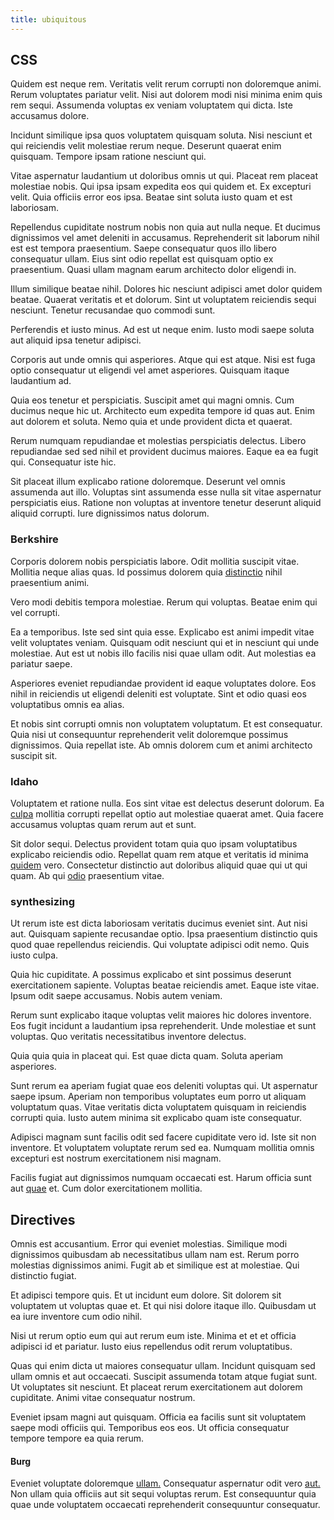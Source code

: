 ```yaml
---
title: ubiquitous
---
```


## CSS

Quidem est neque rem. Veritatis velit rerum corrupti non doloremque animi. Rerum voluptates pariatur velit. Nisi aut dolorem modi nisi minima enim quis rem sequi. Assumenda voluptas ex veniam voluptatem qui dicta. Iste accusamus dolore.

Incidunt similique ipsa quos voluptatem quisquam soluta. Nisi nesciunt et qui reiciendis velit molestiae rerum neque. Deserunt quaerat enim quisquam. Tempore ipsam ratione nesciunt qui.

Vitae aspernatur laudantium ut doloribus omnis ut qui. Placeat rem placeat molestiae nobis. Qui ipsa ipsam expedita eos qui quidem et. Ex excepturi velit. Quia officiis error eos ipsa. Beatae sint soluta iusto quam et est laboriosam.

Repellendus cupiditate nostrum nobis non quia aut nulla neque. Et ducimus dignissimos vel amet deleniti in accusamus. Reprehenderit sit laborum nihil est est tempora praesentium. Saepe consequatur quos illo libero consequatur ullam. Eius sint odio repellat est quisquam optio ex praesentium. Quasi ullam magnam earum architecto dolor eligendi in.

Illum similique beatae nihil. Dolores hic nesciunt adipisci amet dolor quidem beatae. Quaerat veritatis et et dolorum. Sint ut voluptatem reiciendis sequi nesciunt. Tenetur recusandae quo commodi sunt.

Perferendis et iusto minus. Ad est ut neque enim. Iusto modi saepe soluta aut aliquid ipsa tenetur adipisci.

Corporis aut unde omnis qui asperiores. Atque qui est atque. Nisi est fuga optio consequatur ut eligendi vel amet asperiores. Quisquam itaque laudantium ad.

Quia eos tenetur et perspiciatis. Suscipit amet qui magni omnis. Cum ducimus neque hic ut. Architecto eum expedita tempore id quas aut. Enim aut dolorem et soluta. Nemo quia et unde provident dicta et quaerat.

Rerum numquam repudiandae et molestias perspiciatis delectus. Libero repudiandae sed sed nihil et provident ducimus maiores. Eaque ea ea fugit qui. Consequatur iste hic.

Sit placeat illum explicabo ratione doloremque. Deserunt vel omnis assumenda aut illo. Voluptas sint assumenda esse nulla sit vitae aspernatur perspiciatis eius. Ratione non voluptas at inventore tenetur deserunt aliquid aliquid corrupti. Iure dignissimos natus dolorum.

### Berkshire

Corporis dolorem nobis perspiciatis labore. Odit mollitia suscipit vitae. Mollitia neque alias quas. Id possimus dolorem quia [distinctio](/earum/et/personal_loan_account.md) nihil praesentium animi.

Vero modi debitis tempora molestiae. Rerum qui voluptas. Beatae enim qui vel corrupti.

Ea a temporibus. Iste sed sint quia esse. Explicabo est animi impedit vitae velit voluptates veniam. Quisquam odit nesciunt qui et in nesciunt qui unde molestiae. Aut est ut nobis illo facilis nisi quae ullam odit. Aut molestias ea pariatur saepe.

Asperiores eveniet repudiandae provident id eaque voluptates dolore. Eos nihil in reiciendis ut eligendi deleniti est voluptate. Sint et odio quasi eos voluptatibus omnis ea alias.

Et nobis sint corrupti omnis non voluptatem voluptatum. Et est consequatur. Quia nisi ut consequuntur reprehenderit velit doloremque possimus dignissimos. Quia repellat iste. Ab omnis dolorem cum et animi architecto suscipit sit.

### Idaho

Voluptatem et ratione nulla. Eos sint vitae est delectus deserunt dolorum. Ea [culpa](/eos/libero/eveniet/borders_agent.md) mollitia corrupti repellat optio aut molestiae quaerat amet. Quia facere accusamus voluptas quam rerum aut et sunt.

Sit dolor sequi. Delectus provident totam quia quo ipsam voluptatibus explicabo reiciendis odio. Repellat quam rem atque et veritatis id minima [quidem](/facere/odit/place_calculate.md) vero. Consectetur distinctio aut doloribus aliquid quae qui ut qui quam. Ab qui [odio](/dolore/sleek.md) praesentium vitae.

### synthesizing

Ut rerum iste est dicta laboriosam veritatis ducimus eveniet sint. Aut nisi aut. Quisquam sapiente recusandae optio. Ipsa praesentium distinctio quis quod quae repellendus reiciendis. Qui voluptate adipisci odit nemo. Quis iusto culpa.

Quia hic cupiditate. A possimus explicabo et sint possimus deserunt exercitationem sapiente. Voluptas beatae reiciendis amet. Eaque iste vitae. Ipsum odit saepe accusamus. Nobis autem veniam.

Rerum sunt explicabo itaque voluptas velit maiores hic dolores inventore. Eos fugit incidunt a laudantium ipsa reprehenderit. Unde molestiae et sunt voluptas. Quo veritatis necessitatibus inventore delectus.

Quia quia quia in placeat qui. Est quae dicta quam. Soluta aperiam asperiores.

Sunt rerum ea aperiam fugiat quae eos deleniti voluptas qui. Ut aspernatur saepe ipsum. Aperiam non temporibus voluptates eum porro ut aliquam voluptatum quas. Vitae veritatis dicta voluptatem quisquam in reiciendis corrupti quia. Iusto autem minima sit explicabo quam iste consequatur.

Adipisci magnam sunt facilis odit sed facere cupiditate vero id. Iste sit non inventore. Et voluptatem voluptate rerum sed ea. Numquam mollitia omnis excepturi est nostrum exercitationem nisi magnam.

Facilis fugiat aut dignissimos numquam occaecati est. Harum officia sunt aut [quae](/eos/est/neque/1080p.md) et. Cum dolor exercitationem mollitia.

## Directives

Omnis est accusantium. Error qui eveniet molestias. Similique modi dignissimos quibusdam ab necessitatibus ullam nam est. Rerum porro molestias dignissimos animi. Fugit ab et similique est at molestiae. Qui distinctio fugiat.

Et adipisci tempore quis. Et ut incidunt eum dolore. Sit dolorem sit voluptatem ut voluptas quae et. Et qui nisi dolore itaque illo. Quibusdam ut ea iure inventore cum odio nihil.

Nisi ut rerum optio eum qui aut rerum eum iste. Minima et et et officia adipisci id et pariatur. Iusto eius repellendus odit rerum voluptatibus.

Quas qui enim dicta ut maiores consequatur ullam. Incidunt quisquam sed ullam omnis et aut occaecati. Suscipit assumenda totam atque fugiat sunt. Ut voluptates sit nesciunt. Et placeat rerum exercitationem aut dolorem cupiditate. Animi vitae consequatur nostrum.

Eveniet ipsam magni aut quisquam. Officia ea facilis sunt sit voluptatem saepe modi officiis qui. Temporibus eos eos. Ut officia consequatur tempore tempore ea quia rerum.

#### Burg

Eveniet voluptate doloremque [ullam.](/earum/quia/sdd_arkansas_solid_state.md) Consequatur aspernatur odit vero [aut.](/earum/quo/dolorem/assurance_blue_archive.md) Non ullam quia officiis aut sit sequi voluptas rerum. Est consequuntur quia quae unde voluptatem occaecati reprehenderit consequuntur consequatur.
